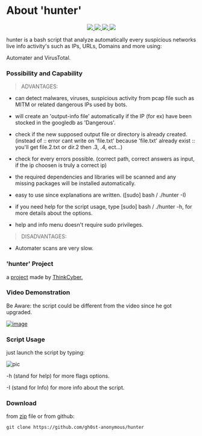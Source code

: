 # About 'hunter'

<p align="center">
   </a>
      <a href="https://github.com/gh0st-anonymous/analyzer">
      <img src="https://img.shields.io/badge/Version-1.0.0-darkgreen">
        <img src="https://img.shields.io/badge/Release%20Date-may%202022-purple">
  <img src="https://shields.io/badge/Bash-100%25-066da5">
  <img src="https://shields.io/badge/Platform-Linux-darkred">
    </a>
  </p>
</p>

hunter is a bash script that analyze automatically every suspicious networks live info activity's such as IPs, URLs, Domains and more using:

Automater and VirusTotal.

### Possibility and Capability

> ADVANTAGES:

- can detect malwares, viruses, suspicious activity from pcap file such as MITM or related dangerous IPs used by bots.

- will create an 'output-info file' automatically if the IP (for ex) have been stocked in the googledb as 'Dangerous'.

- check if the new supposed output file or directory is already created. (instead of :: error cant write on 'file.txt' because 'file.txt' already exist :: you'll get file.2.txt or dir.2 then .3, .4, ect...)

- check for every errors possible. (correct path, correct answers as input, if the ip choosen is truly a correct ip)

- the required dependencies and libraries will be scanned and any missing packages will be installed automatically.

- easy to use since explanations are written. ([sudo] bash / ./hunter -I)

- if you need help for the script usage, type [sudo] bash / ./hunter -h, for more details about the options.

- help and info menu doesn't require sudo privileges.


> DISADVANTAGES:

- Automater scans are very slow.

### 'hunter' Project

a [project](https://github.com/gh0st-anonymous/hunter/files/9894773/project.pdf) made by [ThinkCyber.](https://www.thinkcyber.co.il/)

### Video Demonstration

Be Aware: the script could be different from the video since he got upgraded.

[![image](https://user-images.githubusercontent.com/102325071/198856530-b6c9b4e6-999f-4a3b-ba53-bea8d2158bb3.jpg)](https://www.youtube.com/watch?v=ShjDHLr2tZM)

### Script Usage

just launch the script by typing:

![pic](https://user-images.githubusercontent.com/102325071/198970600-7e97f9da-5704-4b2c-b831-8240417b6b5f.png)

-h (stand for help) for more flags options.

-I (stand for Info) for more info about the script.

### Download

from [zip](https://github.com/gh0st-anonymous/hunter/files/9900085/hunter.zip) file or from github:

    git clone https://github.com/gh0st-anonymous/hunter
